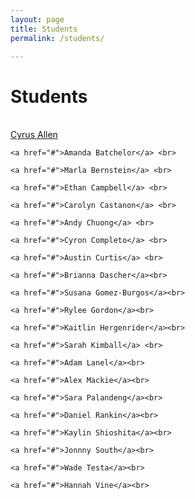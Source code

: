 ```yaml
---
layout: page
title: Students
permalink: /students/

---
```


# Students

<!-- <br> -->
<!-- <hr> -->
<br>

<div class="students">
	<a href="#">Cyrus Allen</a> <br>

	<a href="#">Amanda Batchelor</a> <br>

	<a href="#">Marla Bernstein</a> <br>

	<a href="#">Ethan Campbell</a> <br>

	<a href="#">Carolyn Castanon</a> <br>

	<a href="#">Andy Chuong</a> <br>

	<a href="#">Cyron Completo</a> <br>

	<a href="#">Austin Curtis</a> <br>

	<a href="#">Brianna Dascher</a><br>

	<a href="#">Susana Gomez-Burgos</a><br>

	<a href="#">Rylee Gordon</a><br>

	<a href="#">Kaitlin Hergenrider</a><br>

	<a href="#">Sarah Kimball</a> <br>

	<a href="#">Adam Lanel</a><br>

	<a href="#">Alex Mackie</a><br>

	<a href="#">Sara Palandeng</a><br>

	<a href="#">Daniel Rankin</a><br>

	<a href="#">Kaylin Shioshita</a><br>

	<a href="#">Jonnny South</a><br>

	<a href="#">Wade Testa</a><br>

	<a href="#">Hannah Vine</a><br>

</div>